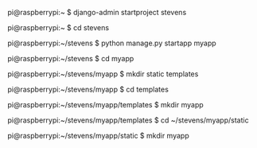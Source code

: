 pi@raspberrypi:~ $ django-admin startproject stevens

pi@raspberrypi:~ $ cd stevens

pi@raspberrypi:~/stevens $ python manage.py startapp myapp

pi@raspberrypi:~/stevens $ cd myapp

pi@raspberrypi:~/stevens/myapp $ mkdir static templates

pi@raspberrypi:~/stevens/myapp $ cd templates

pi@raspberrypi:~/stevens/myapp/templates $ mkdir myapp

pi@raspberrypi:~/stevens/myapp/templates $ cd ~/stevens/myapp/static

pi@raspberrypi:~/stevens/myapp/static $ mkdir myapp

